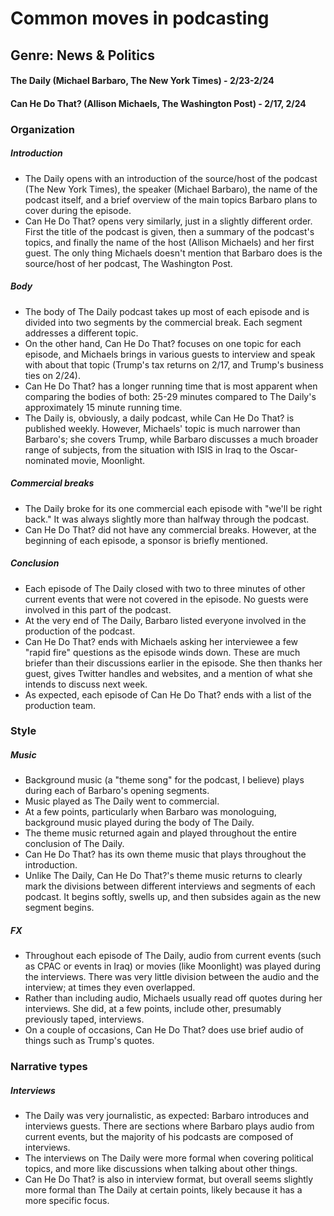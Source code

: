 # Common moves in podcasting

## Genre: News & Politics

#### The Daily (Michael Barbaro, The New York Times) - 2/23-2/24

#### Can He Do That? (Allison Michaels, The Washington Post) - 2/17, 2/24

### Organization

##### Introduction

- The Daily opens with an introduction of the source/host of the podcast (The New York Times), the speaker (Michael Barbaro), the name of the podcast itself, and a brief overview of the main topics Barbaro plans to cover during the episode.
- Can He Do That? opens very similarly, just in a slightly different order. First the title of the podcast is given, then a summary of the podcast's topics, and finally the name of the host (Allison Michaels) and her first guest. The only thing Michaels doesn't mention that Barbaro does is the source/host of her podcast, The Washington Post.

##### Body

- The body of The Daily podcast takes up most of each episode and is divided into two segments by the commercial break. Each segment addresses a different topic.
- On the other hand, Can He Do That? focuses on one topic for each episode, and Michaels brings in various guests to interview and speak with about that topic (Trump's tax returns on 2/17, and Trump's business ties on 2/24).
- Can He Do That? has a longer running time that is most apparent when comparing the bodies of both: 25-29 minutes compared to The Daily's approximately 15 minute running time.
- The Daily is, obviously, a daily podcast, while Can He Do That? is published weekly. However, Michaels' topic is much narrower than Barbaro's; she covers Trump, while Barbaro discusses a much broader range of subjects, from the situation with ISIS in Iraq to the Oscar-nominated movie, Moonlight.

##### Commercial breaks

- The Daily broke for its one commercial each episode with "we'll be right back." It was always slightly more than halfway through the podcast.
- Can He Do That? did not have any commercial breaks. However, at the beginning of each episode, a sponsor is briefly mentioned.

##### Conclusion

- Each episode of The Daily closed with two to three minutes of other current events that were not covered in the episode. No guests were involved in this part of the podcast.
- At the very end of The Daily, Barbaro listed everyone involved in the production of the podcast.
- Can He Do That? ends with Michaels asking her interviewee a few "rapid fire" questions as the episode winds down. These are much briefer than their discussions earlier in the episode. She then thanks her guest, gives Twitter handles and websites, and a mention of what she intends to discuss next week.
- As expected, each episode of Can He Do That? ends with a list of the production team.

### Style

##### Music

- Background music (a "theme song" for the podcast, I believe) plays during each of Barbaro's opening segments.
- Music played as The Daily went to commercial.
- At a few points, particularly when Barbaro was monologuing, background music played during the body of The Daily.
- The theme music returned again and played throughout the entire conclusion of The Daily.
- Can He Do That? has its own theme music that plays throughout the introduction.
- Unlike The Daily, Can He Do That?'s theme music returns to clearly mark the divisions between different interviews and segments of each podcast. It begins softly, swells up, and then subsides again as the new segment begins.

##### FX

- Throughout each episode of The Daily, audio from current events (such as CPAC or events in Iraq) or movies (like Moonlight) was played during the interviews. There was very little division between the audio and the interview; at times they even overlapped.
- Rather than including audio, Michaels usually read off quotes during her interviews. She did, at a few points, include other, presumably previously taped, interviews.
- On a couple of occasions, Can He Do That? does use brief audio of things such as Trump's quotes.

### Narrative types

##### Interviews

- The Daily was very journalistic, as expected: Barbaro introduces and interviews guests. There are sections where Barbaro plays audio from current events, but the majority of his podcasts are composed of interviews.
- The interviews on The Daily were more formal when covering political topics, and more like discussions when talking about other things.
- Can He Do That? is also in interview format, but overall seems slightly more formal than The Daily at certain points, likely because it has a more specific focus.
